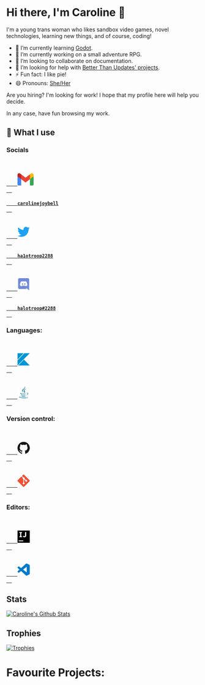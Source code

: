 # Hi there, I'm Caroline 👋

I'm a young trans woman who likes sandbox video games, novel technologies, learning new things, and of course, coding!

- 🌱 I’m currently learning [Godot](https://godotengine.org).
- 🔭 I’m currently working on a small adventure RPG.
- 👯 I’m looking to collaborate on documentation.
- 🤔 I’m looking for help with [Better Than Updates' projects](https://github.com/Better-Than-Updates-MC).
- ⚡ Fun fact: I like pie!
- 😄 Pronouns: [She/Her](https://pronoun.is/she/her)

Are you hiring? I'm looking for work! I hope that my profile here will help you decide.

In any case, have fun browsing my work.

## 🌠 What I use
<!--- Modified from KodingDev's profile: --->

### Socials

<code>
  <a href="https://mail.google.com">
    <img height="32" src="/assets/gmail.svg">
  </a>
  <a href="mailto://carolinejoybell@gmail.com">
    <b>carolinejoybell</b>
  </a>
</code>

<code>
  <a href="https://twitter.com">
    <img height="32" src="/assets/twitter.svg">
  </a>
  <a href="https://twitter.com/ha1otroop2288">
    <b>ha1otroop2288</b>
  </a>
</code>

<code>
  <a href="https://discord.com">
    <img height="32" src="/assets/discord.svg">
  </a>
  <a href="https://halotroop.com/discord.html">
    <b>halotroop#2288</b>
  </a>
</code>

### Languages:

<code>
  <a href="https://kotlinlang.org">
    <img height="32" src="/assets/kotlin.svg">
  </a>
</code>
<code>
  <a href="https://adoptium.net/">
    <img height="32" src="/assets/java.svg">
  </a>
</code>

### Version control:

<code>
  <a href="https://github.com">
    <img height="32" src="/assets/github.svg">
  </a>
</code>
<code>
  <a href="https://git-scm.com">
    <img height="32" src="/assets/git.svg">
  </a>
</code>

### Editors:

<code>
  <a href="https://www.jetbrains.com/idea/">
    <img height="32" src="/assets/intellijidea.svg">
  </a>
</code>
<code>
  <a href="https://code.visualstudio.com/">
    <img height="32" src="/assets/visualstudiocode.svg">
  </a>
</code>

## Stats

[![Caroline's Github Stats](https://github-readme-stats.vercel.app/api?username=halotroop2288)](https://github.com/halotroop2288)
<!--- Removed Language stats becuase they were inaccurate --->

## Trophies

[![Trophies](https://github-profile-trophy.vercel.app/?username=halotroop2288&theme=onedark)](https://github.com/ryo-ma/github-profile-trophy)

# Favourite Projects:
